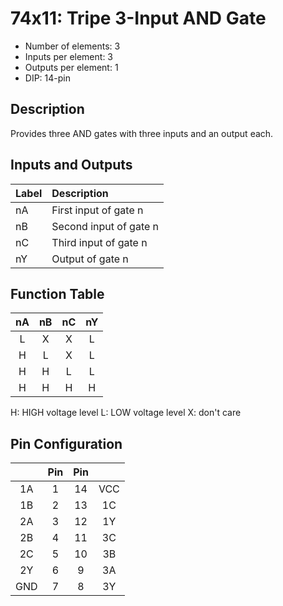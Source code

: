 # 74x11: Tripe 3-Input AND Gate

* Number of elements: 3
* Inputs per element: 3
* Outputs per element: 1
* DIP: 14-pin

## Description

Provides three AND gates with three inputs and an output each.

## Inputs and Outputs

| Label | Description            |
|:----- |:-----------------------|
| nA    | First input of gate n  |
| nB    | Second input of gate n |
| nC    | Third input of gate n  |
| nY    | Output of gate n       |

## Function Table

| nA  | nB  | nC  | nY  |
|:---:|:---:|:---:|:---:|
| L   | X   | X   | L   |
| H   | L   | X   | L   |
| H   | H   | L   | L   |
| H   | H   | H   | H   |

H: HIGH voltage level
L: LOW voltage level
X: don't care

## Pin Configuration

|     | Pin | Pin |     |
|:---:|:---:|:---:|:---:|
| 1A  |   1 |  14 | VCC |
| 1B  |   2 |  13 | 1C  |
| 2A  |   3 |  12 | 1Y  |
| 2B  |   4 |  11 | 3C  |
| 2C  |   5 |  10 | 3B  |
| 2Y  |   6 |   9 | 3A  |
| GND |   7 |   8 | 3Y  |
